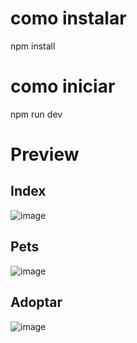 # como instalar 
npm install 
# como iniciar 
npm run dev
# Preview
## Index
![image](https://github.com/jenny-acero/AppdotameCompleto/assets/131212098/1c74ab21-4778-4b86-97b6-27070fc562a5)

## Pets
![image](https://github.com/jenny-acero/AppdotameCompleto/assets/131212098/3fb7c0cf-74e4-4b24-a6fd-17f03506fdc5)

## Adoptar
![image](https://github.com/jenny-acero/AppdotameCompleto/assets/131212098/3833b634-7a8d-4e4a-a21c-be8012e4ca46)


